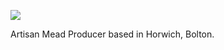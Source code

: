 ![](https://www.lancashiremeadcompany.co.uk/images/logos/1/mead-lancashire-logo.png)

Artisan Mead Producer based in Horwich, Bolton. 
